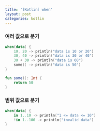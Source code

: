 ```yaml
---
title: '[Kotlin] when'
layout: post
categories: kotlin
---
```


### 여러 값으로 분기
```kotlin
when(data) {
    10, 20 -> println("data is 10 or 20")
    30, 40 -> println("data is 30 or 40")
    30 + 30 -> println("data is 60")
    some() -> println("data is 50")
}

fun some(): Int {
    return 50
}
```

### 범위 값으로 분기
```kotlin
when(data) {
    in 1..10 -> println("1 <= data <= 10")
    !in 1..100 -> println("invalid data")
}
```